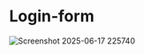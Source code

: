 # Login-form

![Screenshot 2025-06-17 225740](https://github.com/user-attachments/assets/5ac3d39e-0c85-4a0e-8462-8824e85983e1)


